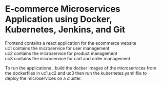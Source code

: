 # E-commerce Microservices Application using Docker, Kubernetes, Jenkins, and Git

Frontend contains a react application for the ecommerce website <br/>
uc1 contains the microservice for user management <br/>
uc2 contains the microservice for product management <br/>
uc3 contains the microservice for cart and order management <br/>

To run the applications , build the docker images of the microservices from the dockerfiles in uc1,uc2 and uc3 then run the kubernetes.yaml file to deploy the microservices on a cluster.

